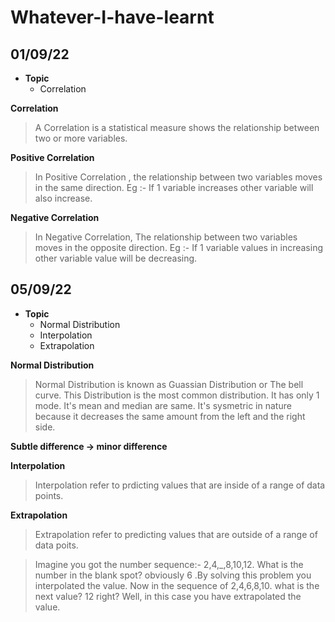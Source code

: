 # Whatever-I-have-learnt
## 01/09/22
- **Topic**
  * Correlation

**Correlation**
> A Correlation is a statistical measure shows the relationship between two or more variables.

**Positive Correlation**
> In Positive Correlation , the relationship between two variables moves in the same direction.
> Eg :- If 1 variable increases other variable will also increase.

**Negative Correlation**
> In Negative Correlation, The relationship between two variables moves in the opposite direction.
> Eg :- If 1 variable values in increasing other variable value will be decreasing.


## 05/09/22
- **Topic**
  * Normal Distribution
  * Interpolation
  * Extrapolation
  
**Normal Distribution**
> Normal Distribution is known as Guassian Distribution or The bell curve. This Distribution is the most common distribution.
> It has only 1 mode.
> It's mean and median are same.
> It's sysmetric in nature because it decreases the same amount from the left and the right side.

**Subtle difference -> minor difference**

**Interpolation**
> Interpolation refer to prdicting values that are inside of a range of data points.

**Extrapolation**
> Extrapolation refer to predicting values that are outside of a range of  data poits.

> Imagine you got the number sequence:- 2,4,_,8,10,12. What is the number in the blank spot? obviously 6 .By solving this problem you interpolated the value. Now in the sequence of 2,4,6,8,10. what is the next value? 12 right? Well, in this case you have extrapolated the value.
